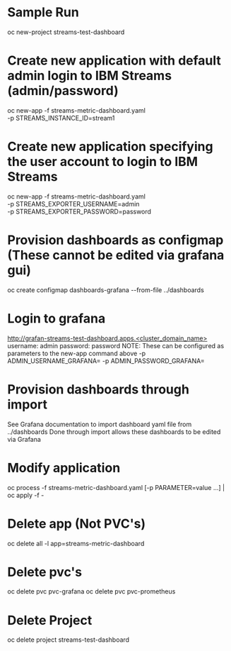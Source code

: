 # Sample Run

oc new-project streams-test-dashboard

# Create new application with default admin login to IBM Streams (admin/password)
oc new-app -f streams-metric-dashboard.yaml \
   -p STREAMS_INSTANCE_ID=stream1 

# Create new application specifying the user account to login to IBM Streams
oc new-app -f streams-metric-dashboard.yaml \
   -p STREAMS_EXPORTER_USERNAME=admin \
   -p STREAMS_EXPORTER_PASSWORD=password

# Provision dashboards as configmap (These cannot be edited via grafana gui)
oc create configmap dashboards-grafana --from-file ../dashboards

# Login to grafana
http://grafan-streams-test-dashboard.apps.<cluster_domain_name>
username: admin
password: password
NOTE: These can be configured as parameters to the new-app command above
  -p ADMIN_USERNAME_GRAFANA=<username>
  -p ADMIN_PASSWORD_GRAFANA=<password>


# Provision dashboards through import
See Grafana documentation to import dashboard yaml file from ../dashboards
Done through import allows these dashboards to be edited via Grafana

# Modify application
oc process -f streams-metric-dashboard.yaml [-p PARAMETER=value ...] | oc apply -f -


# Delete app (Not PVC's)
oc delete all -l app=streams-metric-dashboard

# Delete pvc's
oc delete pvc pvc-grafana
oc delete pvc pvc-prometheus

# Delete Project
oc delete project streams-test-dashboard
